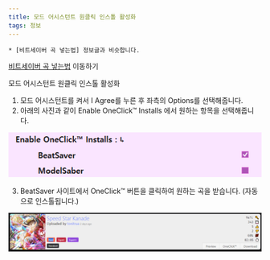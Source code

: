 ```yaml
---
title: 모드 어시스턴트 원클릭 인스톨 활성화
tags: 정보
---
```


```
* [비트세이버 곡 넣는법] 정보글과 비슷합니다.
```
[비트세이버 곡 넣는법](/2021/06/17/how-to-put-song.html) 이동하기


모드 어시스턴트 원클릭 인스톨 활성화


1. 모드 어시스턴트를 켜서 I Agree를 누른 후 좌측의 Options를 선택해줍니다.
2. 아래의 사진과 같이 Enable OneClick™ Installs 에서 원하는 항목을 선택해줍니다.

![](/img/information/44.png)

3. BeatSaver 사이트에서 OneClick™ 버튼을 클릭하여 원하는 곡을 받습니다. (자동으로 인스톨됩니다.)

![](/img/information/45.png)